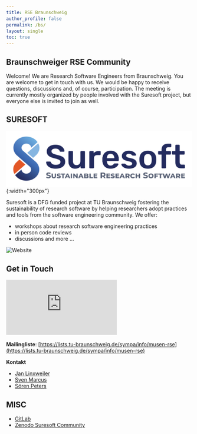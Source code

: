```yaml
---
title: RSE Braunschweig
author_profile: false
permalink: /bs/
layout: single
toc: true
---
```


## Braunschweiger RSE Community
Welcome! We are Research Software Engineers from Braunschweig. You are welcome to get in touch with us. We would be happy to receive questions, discussions and, of course, participation. The meeting is currently mostly organized by people involved with the Suresoft project, but everyone else is invited to join as well.

## SURESOFT

![](SURESOFT.png){:width="300px"}

Suresoft is a DFG funded project at TU Braunschweig fostering the sustainability of research software by helping researchers adopt practices and tools from the software engineering community. 
We offer:
- workshops about research software engineering practices
- in person code reviews
- discussions and more ...

![Website](https://img.shields.io/website?up_message=online&url=https%3A%2F%2Fsuresoft.dev) 

## Get in Touch
![Matrix](https://img.shields.io/matrix/suresoft-general:matrix.org)

**Mailingliste**: [https://lists.tu-braunschweig.de/sympa/info/musen-rse](https://lists.tu-braunschweig.de/sympa/info/musen-rse) 

**Kontakt**
  - [Jan Linxweiler](mailto:j.linxweiler@tu-braunschweig.de)
  - [Sven Marcus](mailto:s.marcus@tu-braunschweig.de)
  - [Sören Peters](mailto:soe.peters@tu-braunschweig.de)

## MISC
- [GitLab](https://git.rz.tu-bs.de/suresoft)
- [Zenodo Suresoft Community](https://zenodo.org/communities/suresoft/)
